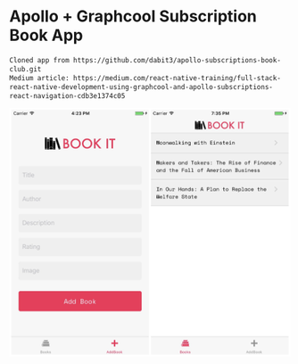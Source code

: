 # Apollo + Graphcool Subscription Book App

```
Cloned app from https://github.com/dabit3/apollo-subscriptions-book-club.git
Medium article: https://medium.com/react-native-training/full-stack-react-native-development-using-graphcool-and-apollo-subscriptions-react-navigation-cdb3e1374c05
```

![AllScreens](.screenshots/AllScreens.jpg "AllScreens")
